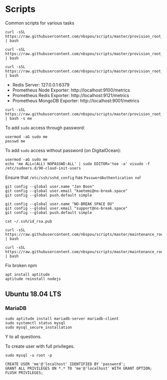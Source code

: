 # Scripts
Common scripts for various tasks

```
curl -sSL https://raw.githubusercontent.com/nbspou/scripts/master/provision_root_base.sh | bash
```

```
curl -sSL https://raw.githubusercontent.com/nbspou/scripts/master/provision_root_redis.sh | bash
```

```
curl -sSL https://raw.githubusercontent.com/nbspou/scripts/master/provision_root_dogcat.sh | bash
```

* Redis Server: 127.0.0.1:6379
* Prometheus Node Exporter: http://localhost:9100/metrics
* Prometheus Redis Exporter: http://localhost:9121/metrics
* Prometheus MongoDB Exporter: http://localhost:9001/metrics

```
curl -sSL https://raw.githubusercontent.com/nbspou/scripts/master/provision_root_adduser.sh | bash -s me
```

To add `sudo` access through password:

```
usermod -aG sudo me
passwd me
```

To add `sudo` access without password (on DigitalOcean):

```
usermod -aG sudo me
echo 'me ALL=(ALL) NOPASSWD:ALL' | sudo EDITOR='tee -a' visudo -f /etc/sudoers.d/90-cloud-init-users
```

Ensure that `/etc/ssh/sshd_config` has `PasswordAuthentication no`!

```
git config --global user.name "Jan Boon"
git config --global user.email "kaetemi@no-break.space"
git config --global push.default simple
```

```
git config --global user.name "NO-BREAK SPACE OÜ"
git config --global user.email "support@no-break.space"
git config --global push.default simple
```

```
cat ~/.ssh/id_rsa.pub
```

```
curl -sSL https://raw.githubusercontent.com/nbspou/scripts/master/maintenance_root_redis.sh | bash
```

```
curl -sSL https://raw.githubusercontent.com/nbspou/scripts/master/maintenance_root_dogcat.sh | bash
```

Fix broken npm
```
apt install aptitude
aptitude reinstall nodejs
```

## Ubuntu 18.04 LTS

### MariaDB

```
sudo aptitude install mariadb-server mariadb-client
sudo systemctl status mysql
sudo mysql_secure_installation
```
Y to all questions.

To create user with full privileges.
```
sudo mysql -u root -p
```
```
CREATE USER 'me'@'localhost' IDENTIFIED BY 'password';
GRANT ALL PRIVILEGES ON *.* TO 'me'@'localhost' WITH GRANT OPTION;
FLUSH PRIVILEGES;
```
